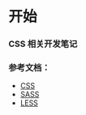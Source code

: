 # 开始

### CSS 相关开发笔记

### 参考文档：

- [CSS](https://developer.mozilla.org/zh-CN/docs/Web/CSS)
- [SASS](https://sass-lang.com/documentation/)
- [LESS](https://lesscss.cn/)
